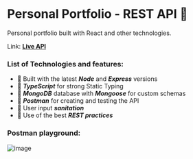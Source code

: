 # Personal Portfolio - REST API 🦁
Personal portfolio built with React and other technologies.

Link: [**Live API**](https://francesco-api.herokuapp.com/api/projects)

### List of Technologies and features: 
- 🚀 Built with the latest **_Node_** and **_Express_** versions  
- 🔐 **_TypeScript_** for strong Static Typing  
- 📅 **_MongoDB_** database with **_Mongoose_** for custom schemas  
- 📧 **_Postman_** for creating and testing the API  
- 🚯 User input **_sanitation_**  
- 💪 Use of the best **_REST practices_**  

### Postman playground:
![image](https://user-images.githubusercontent.com/64712227/187201995-fad18e34-6b55-444d-902c-1bfa5272abc9.png)
